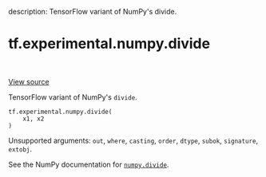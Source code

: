 description: TensorFlow variant of NumPy's divide.

<div itemscope itemtype="http://developers.google.com/ReferenceObject">
<meta itemprop="name" content="tf.experimental.numpy.divide" />
<meta itemprop="path" content="Stable" />
</div>

# tf.experimental.numpy.divide

<!-- Insert buttons and diff -->

<table class="tfo-notebook-buttons tfo-api nocontent" align="left">

</table>

<a target="_blank" class="external" href="/code/stable/tensorflow/python/ops/numpy_ops/np_math_ops.py">View source</a>



TensorFlow variant of NumPy's `divide`.

<pre class="devsite-click-to-copy prettyprint lang-py tfo-signature-link">
<code>tf.experimental.numpy.divide(
    x1, x2
)
</code></pre>



<!-- Placeholder for "Used in" -->

Unsupported arguments: `out`, `where`, `casting`, `order`, `dtype`, `subok`, `signature`, `extobj`.

See the NumPy documentation for [`numpy.divide`](https://numpy.org/doc/1.16/reference/generated/numpy.divide.html).